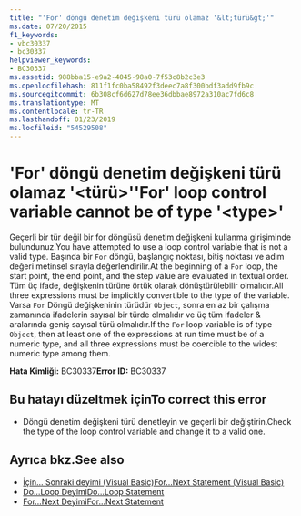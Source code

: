 ```yaml
---
title: "'For' döngü denetim değişkeni türü olamaz '&lt;türü&gt;'"
ms.date: 07/20/2015
f1_keywords:
- vbc30337
- bc30337
helpviewer_keywords:
- BC30337
ms.assetid: 988bba15-e9a2-4045-98a0-7f53c8b2c3e3
ms.openlocfilehash: 811f1fc0ba58492f3deec7a8f300bdf3add9fb9c
ms.sourcegitcommit: 6b308cf6d627d78ee36dbbae8972a310ac7fd6c8
ms.translationtype: MT
ms.contentlocale: tr-TR
ms.lasthandoff: 01/23/2019
ms.locfileid: "54529508"
---
```

# <a name="for-loop-control-variable-cannot-be-of-type-lttypegt"></a><span data-ttu-id="f9594-102">'For' döngü denetim değişkeni türü olamaz '&lt;türü&gt;'</span><span class="sxs-lookup"><span data-stu-id="f9594-102">'For' loop control variable cannot be of type '&lt;type&gt;'</span></span>
<span data-ttu-id="f9594-103">Geçerli bir tür değil bir for döngüsü denetim değişkeni kullanma girişiminde bulundunuz.</span><span class="sxs-lookup"><span data-stu-id="f9594-103">You have attempted to use a loop control variable that is not a valid type.</span></span> <span data-ttu-id="f9594-104">Başında bir `For` döngü, başlangıç noktası, bitiş noktası ve adım değeri metinsel sırayla değerlendirilir.</span><span class="sxs-lookup"><span data-stu-id="f9594-104">At the beginning of a `For` loop, the start point, the end point, and the step value are evaluated in textual order.</span></span> <span data-ttu-id="f9594-105">Tüm üç ifade, değişkenin türüne örtük olarak dönüştürülebilir olmalıdır.</span><span class="sxs-lookup"><span data-stu-id="f9594-105">All three expressions must be implicitly convertible to the type of the variable.</span></span> <span data-ttu-id="f9594-106">Varsa `For` Döngü değişkeninin türüdür `Object`, sonra en az bir çalışma zamanında ifadelerin sayısal bir türde olmalıdır ve üç tüm ifadeler & aralarında geniş sayısal türü olmalıdır.</span><span class="sxs-lookup"><span data-stu-id="f9594-106">If the `For` loop variable is of type `Object`, then at least one of the expressions at run time must be of a numeric type, and all three expressions must be coercible to the widest numeric type among them.</span></span>  
  
 <span data-ttu-id="f9594-107">**Hata Kimliği:** BC30337</span><span class="sxs-lookup"><span data-stu-id="f9594-107">**Error ID:** BC30337</span></span>  
  
## <a name="to-correct-this-error"></a><span data-ttu-id="f9594-108">Bu hatayı düzeltmek için</span><span class="sxs-lookup"><span data-stu-id="f9594-108">To correct this error</span></span>  
  
-   <span data-ttu-id="f9594-109">Döngü denetim değişkeni türü denetleyin ve geçerli bir değiştirin.</span><span class="sxs-lookup"><span data-stu-id="f9594-109">Check the type of the loop control variable and change it to a valid one.</span></span>  
  
## <a name="see-also"></a><span data-ttu-id="f9594-110">Ayrıca bkz.</span><span class="sxs-lookup"><span data-stu-id="f9594-110">See also</span></span>
- [<span data-ttu-id="f9594-111">İçin... Sonraki deyimi (Visual Basic)</span><span class="sxs-lookup"><span data-stu-id="f9594-111">For...Next Statement (Visual Basic)</span></span>](../language-reference/statements/for-next-statement.md)
- [<span data-ttu-id="f9594-112">Do...Loop Deyimi</span><span class="sxs-lookup"><span data-stu-id="f9594-112">Do...Loop Statement</span></span>](../../visual-basic/language-reference/statements/do-loop-statement.md)
- [<span data-ttu-id="f9594-113">For...Next Deyimi</span><span class="sxs-lookup"><span data-stu-id="f9594-113">For...Next Statement</span></span>](../../visual-basic/language-reference/statements/for-next-statement.md)
